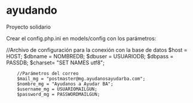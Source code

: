 # ayudando
Proyecto solidario

Crear el config.php.ini en models/config con los parámetros:

//Archivo de configuración para la conexión con la base de datos
        $host = HOST;
        $dbname = NOMBREDB;
        $dbuser = USUARIODB;
        $dbpass = PASSDB;
        $charset= "SET NAMES utf8";

        //Parámetros del correo
        $mail_mg = "postmaster@mg.ayudanosayudarba.com";
        $nombre_mg = "Ayudanos a Ayudar BA";
        $username_mg = USUARIOMAILGUN;
        $password_mg = PASSWORDMAILGUN;